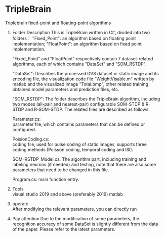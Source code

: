 # TripleBrain
Triplebrain fixed-point and floating-point algorithms


1. Folder Description
This is TripleBrain written in C#, divided into two folders：
"Fixed_Point": an algorithm based on floating point implementation;
"FloatPoint":   an algorithm based on fixed point implementation.

   "Fixed_Point" and "FloatPoint" respectively contain 7 dataset-related algorithms, each of which contains "DataSet" and "SOM_RSTDP".

   "DataSet": Describes the processed DVS dataset or static image and its encoding file, the visualization code file "WeightVisable.m" written by matlab and the    visualized image "Total.bmp", other related training obtained model parameters and prediction files, etc.

   "SOM_RSTDP": The folder describes the TripleBrain algorithm, including two modes (all-pair and nearest-pair) configurable SOM-STDP & R-STDP and R-SOM-STDP. The  related files are described as follows:

   Parameter.cs:  
   parameter file, which contains parameters that can be defined or configured.
   
   PoisionCoding.cs:  
   coding file, used for pulse coding of static images, supports three coding methods (Poisson coding, temporal coding and ISI).
   
   SOM-RSTDP_Model.cs: 
   The algorithm part, including training and labeling neurons (if needed) and testing, note that there are also some parameters that need to be changed in this file.
   
   Program.cs: 
   main function entry.

2. Tools                                                                                                                         
   visual studio 2019 and above (preferably 2019)
   matlab

3. operate  
After modifying the relevant parameters, you can directly run


4. Pay attention
Due to the modification of some parameters, the recognition accuracy of some DataSet is slightly different from the data of the paper. Please refer to the latest parameters.

